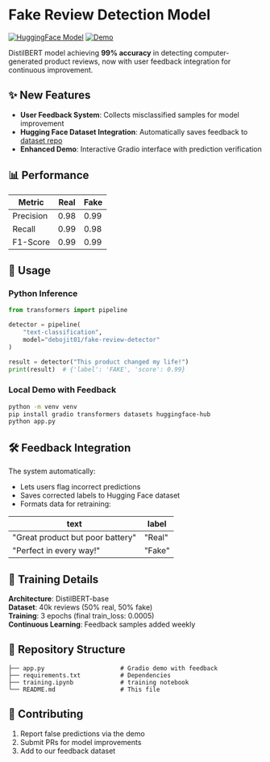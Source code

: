 # Fake Review Detection Model

[![HuggingFace Model](https://img.shields.io/badge/🤗%20Model-Check%20on%20Hub-blue)](https://huggingface.co/debojit01/fake-review-detector)
[![Demo](https://img.shields.io/badge/🎮%20Live-Try%20Demo-red)](https://huggingface.co/spaces/debojit01/fake-review-detector-demo)

DistilBERT model achieving **99% accuracy** in detecting computer-generated product reviews, now with user feedback integration for continuous improvement.

## ✨ New Features
- **User Feedback System**: Collects misclassified samples for model improvement
- **Hugging Face Dataset Integration**: Automatically saves feedback to [dataset repo](https://huggingface.co/datasets/debojit01/fake-review-dataset)
- **Enhanced Demo**: Interactive Gradio interface with prediction verification

## 📊 Performance
| Metric     | Real | Fake |
|------------|------|------|
| Precision  | 0.98 | 0.99 |
| Recall     | 0.99 | 0.98 |
| F1-Score   | 0.99 | 0.99 |

## 🚀 Usage

### Python Inference
```python
from transformers import pipeline

detector = pipeline(
    "text-classification",
    model="debojit01/fake-review-detector"
)

result = detector("This product changed my life!")
print(result)  # {'label': 'FAKE', 'score': 0.99}
```

### Local Demo with Feedback
```bash
python -m venv venv
pip install gradio transformers datasets huggingface-hub
python app.py
```

## 🛠 Feedback Integration
The system automatically:
- Lets users flag incorrect predictions
- Saves corrected labels to Hugging Face dataset
- Formats data for retraining:

| text                             |  label |
|----------------------------------|--------|
| "Great product but poor battery" | "Real" |
| "Perfect in every way!"          | "Fake" |

## 🧠 Training Details
**Architecture**: DistilBERT-base  
**Dataset**: 40k reviews (50% real, 50% fake)  
**Training**: 3 epochs (final train_loss: 0.0005)  
**Continuous Learning**: Feedback samples added weekly  

## 📂 Repository Structure  
```
├── app.py                     # Gradio demo with feedback    
├── requirements.txt           # Dependencies 
├── training.ipynb             # training notebook  
└── README.md                  # This file   
```

## 🤝 Contributing
1. Report false predictions via the demo
2. Submit PRs for model improvements
3. Add to our feedback dataset
